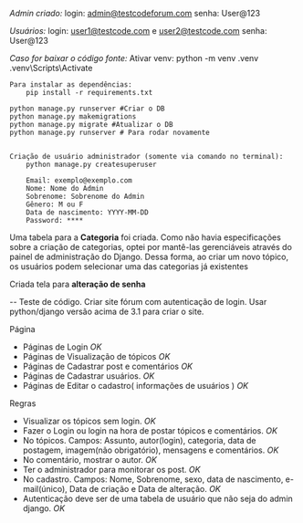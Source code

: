 *Admin criado:*
    login: admin@testcodeforum.com
    senha: User@123

*Usuários:*
    login: user1@testcode.com e user2@testcode.com
    senha: User@123


*Caso for baixar o código fonte:*
    Ativar venv:
        python -m venv .venv
        .venv\Scripts\Activate

    Para instalar as dependências:
        pip install -r requirements.txt

    python manage.py runserver #Criar o DB
    python manage.py makemigrations 
	python manage.py migrate #Atualizar o DB
	python manage.py runserver # Para rodar novamente


    Criação de usuário administrador (somente via comando no terminal):
        python manage.py createsuperuser

        Email: exemplo@exemplo.com
        Nome: Nome do Admin
        Sobrenome: Sobrenome do Admin
        Gênero: M ou F
        Data de nascimento: YYYY-MM-DD
        Password: ****


Uma tabela para a **Categoria** foi criada. Como não havia especificações sobre a criação de categorias, optei por mantê-las gerenciáveis através do painel de administração do Django. Dessa forma, ao criar um novo tópico, os usuários podem selecionar uma das categorias já existentes

Criada tela para **alteração de senha**


-- Teste de código.
Criar site fórum com autenticação de login.
Usar python/django versão acima de 3.1 para criar o site.

Página
- Páginas de Login *OK*
- Páginas de Visualização de tópicos *OK*
- Páginas de Cadastrar post e comentários *OK*
- Páginas de Cadastrar usuários. *OK*
- Páginas de Editar o cadastro( informações de usuários ) *OK*

Regras

- Visualizar os tópicos sem login. *OK*
- Fazer o Login ou login na hora de postar tópicos e comentários. *OK*
- No tópicos. Campos: Assunto, autor(login), categoria, data de postagem, imagem(não obrigatório), mensagens e comentários. *OK*
- No comentário, mostrar o autor. *OK*
- Ter o administrador para monitorar os post. *OK*
- No cadastro. Campos: Nome, Sobrenome, sexo, data de nascimento, e-mail(único), Data de criação e Data de alteração. *OK*
- Autenticação deve ser de uma tabela de usuário que não seja do admin django. *OK*